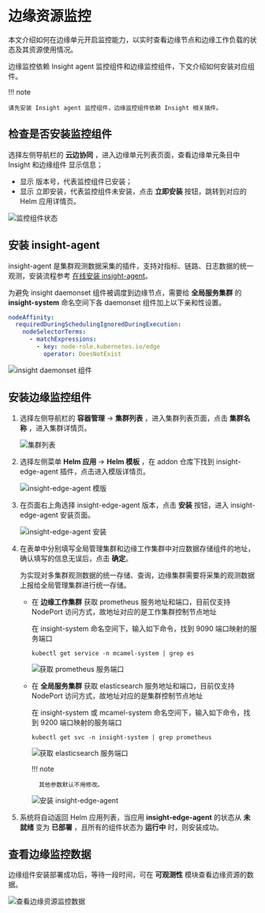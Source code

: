 # 边缘资源监控

本文介绍如何在边缘单元开启监控能力，以实时查看边缘节点和边缘工作负载的状态及其资源使用情况。

边缘监控依赖 Insight agent 监控组件和边缘监控组件，下文介绍如何安装对应组件。

!!! note

    请先安装 Insight agent 监控组件，边缘监控组件依赖 Insight 相关插件。

## 检查是否安装监控组件

选择左侧导航栏的 __云边协同__ ，进入边缘单元列表页面，查看边缘单元条目中 Insight 和边缘组件 显示信息；

- 显示 版本号，代表监控组件已安装；
- 显示 立即安装，代表监控组件未安装，点击 **立即安装** 按钮，跳转到对应的 Helm 应用详情页。

![监控组件状态](../../images/edge-observable-01.png)

## 安装 insight-agent

insight-agent 是集群观测数据采集的插件，支持对指标、链路、日志数据的统一观测，安装流程参考 [在线安装 insight-agent](../../../insight/quickstart/install/install-agent.md)。

为避免 insight daemonset 组件被调度到边缘节点，需要给 **全局服务集群** 的 **insight-system** 命名空间下各 daemonset 组件加上以下亲和性设置。

```yaml
nodeAffinity:
  requiredDuringSchedulingIgnoredDuringExecution:
    nodeSelectorTerms:
      - matchExpressions:
        - key: node-role.kubernetes.io/edge
          operator: DoesNotExist
```

![insight daemonset 组件](../../images/edge-observable-09.png)

## 安装边缘监控组件

1. 选择左侧导航栏的 **容器管理** -> **集群列表** ，进入集群列表页面，点击 **集群名称** ，进入集群详情页。

    ![集群列表](../../images/edge-observable-02.png)

2. 选择左侧菜单 **Helm 应用** -> **Helm 模板** ，在 addon 仓库下找到 insight-edge-agent 插件，点击进入模版详情页。

    ![insight-edge-agent 模版](../../images/edge-observable-03.png)

3. 在页面右上角选择 insight-edge-agent 版本，点击 **安装** 按钮，进入 insight-edge-agent 安装页面。

    ![insight-edge-agent 安装](../../images/edge-observable-04.png)

4. 在表单中分别填写全局管理集群和边缘工作集群中对应数据存储组件的地址，确认填写的信息无误后，点击 **确定**。

    为实现对多集群观测数据的统一存储、查询，边缘集群需要将采集的观测数据上报给全局管理集群进行统一存储。

    - 在 **边缘工作集群** 获取 prometheus 服务地址和端口，目前仅支持 NodePort 访问方式，故地址对应的是工作集群控制节点地址

        在 insight-system 命名空间下，输入如下命令，找到 9090 端口映射的服务端口

        ```shell
        kubectl get service -n mcamel-system | grep es
        ```

        ![获取 prometheus 服务端口](../../images/edge-observable-07.png)

    - 在 **全局服务集群** 获取 elasticsearch 服务地址和端口，目前仅支持 NodePort 访问方式，故地址对应的是集群控制节点地址

        在 insight-system 或 mcamel-system 命名空间下，输入如下命令，找到 9200 端口映射的服务端口

        ```shell
        kubectl get svc -n insight-system | grep prometheus
        ```    

        ![获取 elasticsearch 服务端口](../../images/edge-observable-06.png)

        !!! note

            其他参数默认不用修改。

        ![安装 insight-edge-agent](../../images/edge-observable-05.png)

5. 系统将自动返回 Helm 应用列表，当应用 **insight-edge-agent** 的状态从 **未就绪** 变为 **已部署** ，且所有的组件状态为 **运行中** 时，则安装成功。

## 查看边缘监控数据

边缘组件安装部署成功后，等待一段时间，可在 **可观测性** 模块查看边缘资源的数据。

![查看边缘资源监控数据](../../images/edge-observable-08.png)
